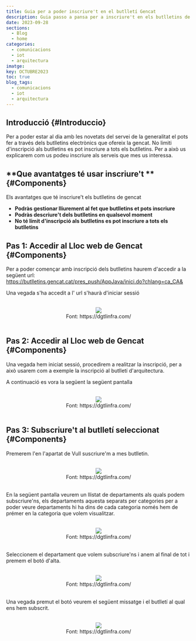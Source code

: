 ```yaml
---
title: Guia per a poder inscriure't en el butlletí Gencat
description: Guia passo a pansa per a inscriure't en els butlletins de la generalitat
date: 2023-09-28
sections:
  - Blog
  - home
categories:
  - comunicacions
  - iot
  - arquitectura
imatge: 
key: OCTUBRE2023
toc: true
blog_tags:
  - comunicacions
  - iot
  - arquitectura
---
```


## **Introducció** {#Introduccio}


Per a poder estar al dia amb les novetats del servei de la generalitat el pots fer a través dels butlletins electrònics que ofereix la gencat.
No limiti d'inscripció als butlletins es pot inscriure a tots els butlletins.
Per a això us explicarem com us podeu inscriure als serveis que mes us interessa.


## **Que avantatges té usar inscriure't ** {#Components}
Els avantatges que té inscriure't els butlletins de gencat
* **Podràs gestionar lliurement al fet que butlletins et pots inscriure**
* **Podràs descriure't dels butlletins en qualsevol moment**
* **No té límit d'inscripció als butlletins es pot inscriure a tots els butlletins**

## **Pas 1: Accedir al Lloc web de Gencat** {#Components}

Per a poder començar amb inscripció dels butlletins haurem d'accedir a la següent url:
<br>https://butlletins.gencat.cat/pres_push/AppJava/inici.do?chlang=ca_CA& <br>

Una vegada s'ha accedit a l' url s'haurà d'iniciar sessió


<br>
<div align="center"> <img src="/images/bloc/2023/10/paso1.jpg" /></div>
<div align="center">Font: https://dgtlinfra.com/</div>
<br>

## **Pas 2: Accedir al Lloc web de Gencat** {#Components}

Una vegada hem iniciat sessió, procedirem a realitzar la inscripció, per a això usarem com a exemple la inscripció al butlletí d'arquitectura.

A continuació es vora la següent la següent pantalla


<br>
<div align="center"> <img src="/images/bloc/2023/10/paso2.jpg" /></div>
<div align="center">Font: https://dgtlinfra.com/</div>
<br>

## **Pas 3: Subscriure't al butlletí seleccionat** {#Components}

Premerem l'en l'apartat de Vull suscriure'm a mes butlletin.

<br>
<div align="center"> <img src="/images/bloc/2023/10/paso3.1.jpg" /></div>
<div align="center">Font: https://dgtlinfra.com/</div>
<br>

En la següent pantalla veurem un llistat de departaments als quals podem subscriure'ns, els departaments aquesta separats per categories per a poder veure departaments hi ha dins de cada categoria només hem de prémer en la categoria que volem visualitzar.

<br>
<div align="center"> <img src="/images/bloc/2023/10/paso3.2.jpg" /></div>
<div align="center">Font: https://dgtlinfra.com/</div>
<br>

Seleccionem el departament que volem subscriure'ns i anem al final de tot i premem el botó d'alta.

<br>
<div align="center"> <img src="/images/bloc/2023/10/paso3.3.jpg" /></div>
<div align="center">Font: https://dgtlinfra.com/</div>
<br>

Una vegada premut el botó veurem el següent missatge i el butlletí al qual ens hem subscrit.

<br>
<div align="center"> <img src="/images/bloc/2023/10/paso3.4.jpg" /></div>
<div align="center">Font: https://dgtlinfra.com/</div>
<br>


